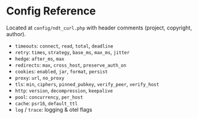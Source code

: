 # Config Reference

Located at `config/ndt_curl.php` with header comments (project, copyright, author).
- `timeouts`: `connect`, `read`, `total`, `deadline`
- `retry`: `times`, `strategy`, `base_ms`, `max_ms`, `jitter`
- `hedge`: `after_ms`, `max`
- `redirects`: `max`, `cross_host`, `preserve_auth_on`
- `cookies`: `enabled`, `jar`, `format`, `persist`
- `proxy`: `url`, `no_proxy`
- `tls`: `min`, `ciphers`, `pinned_pubkey`, `verify_peer`, `verify_host`
- `http`: `version`, `decompression`, `keepalive`
- `pool`: `concurrency`, `per_host`
- `cache`: `psr16`, `default_ttl`
- `log` / `trace`: logging & otel flags
